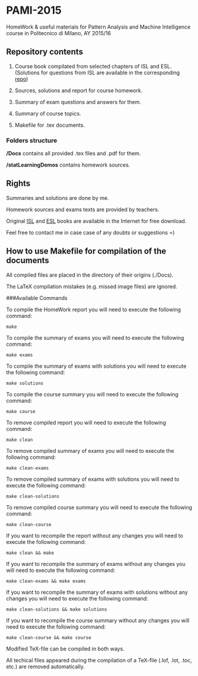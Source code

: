 # PAMI-2015
HomeWork &amp; useful materials for Pattern Analysis and Machine Intelligence course in Politecnico di Milano, AY 2015/16


## Repository contents
1) Course book compilated from selected chapters of ISL and ESL.
(Solutions for questions from ISL are available in the corresponding [repo](https://github.com/attillax/ISL))

2) Sources, solutions and report for course homework.

3) Summary of exam questions and answers for them.

4) Summary of course topics.

5) Makefile for .tex documents.

### Folders structure
**/Docs** contains all provided .tex files and .pdf for them.

**/statLearningDemos** contains homework sources.


## Rights
Summaries and solutions are done by me. 

Homework sources and exams texts are provided by teachers.

Original [ISL](http://www.springer.com/it/book/9781461471370) and [ESL](http://www.springer.com/it/book/9780387848570) books are available in the Internet for free download.

Feel free to contact me in case case of any doubts or suggestions =)


## How to use Makefile for compilation of the documents
All compiled files are placed in the directory of their origins (./Docs). 

The LaTeX compilation mistakes (e.g. missed image files) are ignored.

###Available Commands

To compile the HomeWork report you will need to execute the following command:
```
make
```

To compile the summary of exams you will need to execute the following command:
```
make exams
```

To compile the summary of exams with solutions you will need to execute the following command:
```
make solutions
```

To compile the course summary you will need to execute the following command:
```
make course
```

To remove compiled report you will need to execute the following command:
```
make clean
```

To remove compiled summary of exams you will need to execute the following command:
```
make clean-exams
```

To remove compiled summary of exams with solutions you will need to execute the following command:
```
make clean-solutions
```

To remove compiled course summary you will need to execute the following command:
```
make clean-course
```

If you want to recompile the report without any changes you will need to execute the following command:
```
make clean && make
```

If you want to recompile the summary of exams without any changes you will need to execute the following command:
```
make clean-exams && make exams
```

If you want to recompile the summary of exams with solutions without any changes you will need to execute the following command:
```
make clean-solutions && make solutions
```

If you want to recompile the course summary without any changes you will need to execute the following command:
```
make clean-course && make course
```

Modified TeX-file can be compiled in both ways.

All techical files appeared during the compilation of a TeX-file (.lof, .lot, .toc, etc.) are removed automatically.
